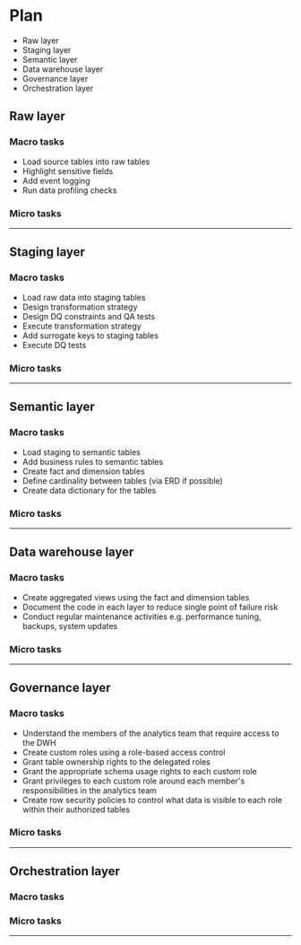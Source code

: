 


# Plan 



* Raw layer
* Staging layer 
* Semantic layer 
* Data warehouse layer
* Governance layer
* Orchestration layer




## Raw layer

### Macro tasks

- Load source tables into raw tables
- Highlight sensitive fields
- Add event logging
- Run data profiling checks


### Micro tasks


***

## Staging layer 

### Macro tasks

- Load raw data into staging tables
- Design transformation strategy
- Design DQ constraints and QA tests
- Execute transformation strategy
- Add surrogate keys to staging tables
- Execute DQ tests

### Micro tasks


***

## Semantic layer  

### Macro tasks
- Load staging to semantic tables
- Add business rules to semantic tables
- Create fact and dimension tables
- Define cardinality between tables (via ERD if possible)
- Create data dictionary for the tables

### Micro tasks


***

## Data warehouse layer 

### Macro tasks
- Create aggregated views using the fact and dimension tables
- Document the code in each layer to reduce single point of failure risk
- Conduct regular maintenance activities e.g. performance tuning, backups, system updates

### Micro tasks


***

## Governance layer 

### Macro tasks
- Understand the members of the analytics team that require access to the DWH
- Create custom roles using a role-based access control
- Grant table ownership rights to the delegated roles
- Grant the appropriate schema usage rights to each custom role
- Grant privileges to each custom role around each member's responsibilities in the analytics team
- Create row security policies to control what data is visible to each role within their authorized tables

### Micro tasks


***

## Orchestration layer 

### Macro tasks


### Micro tasks


***
